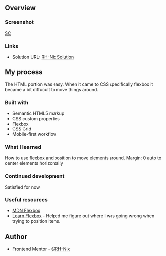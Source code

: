 ## Overview

### Screenshot
[SC](./screenshot.jpg)

### Links

- Solution URL: [RH-Nix Solution](https://rh-nix.github.io/FEM-qr-code-challenge/)

## My process
The HTML portion was easy. When it came to CSS specifically flexbox it became a bit diffucult to move things around.

### Built with

- Semantic HTML5 markup
- CSS custom properties
- Flexbox
- CSS Grid
- Mobile-first workflow

### What I learned
How to use flexbox and position to move elements around. Margin: 0 auto to center elements horizontally

### Continued development

Satisfied for now

### Useful resources

- [MDN Flexbox](https://developer.mozilla.org/en-US/docs/Learn/CSS/CSS_layout/Flexbox)
- [Learn Flexbox](https://www.youtube.com/watch?v=phWxA89Dy94&list=PLCn4lnZBxczR7vKjycPFwmW7-YlCI0mpp&index=8) - Helped me figure out where I was going wrong when trying to position items.

## Author
- Frontend Mentor - [@RH-Nix](https://www.frontendmentor.io/profile/RH-Nix)


